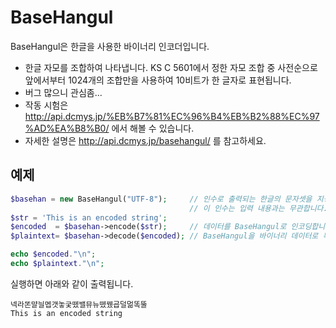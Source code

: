 # BaseHangul

BaseHangul은 한글을 사용한 바이너리 인코더입니다.

- 한글 자모를 조합하여 나타냅니다. KS C 5601에서 정한 자모 조합 중 사전순으로 앞에서부터 1024개의 조합만을 사용하여 10비트가 한 글자로 표현됩니다.
- 버그 많으니 관심좀...
- 작동 시험은 http://api.dcmys.jp/%EB%B7%81%EC%96%B4%EB%B2%88%EC%97%AD%EA%B8%B0/ 에서 해볼 수 있습니다.
- 자세한 설명은 http://api.dcmys.jp/basehangul/ 를 참고하세요.

## 예제
```php
$basehan = new BaseHangul("UTF-8");     // 인수로 출력되는 한글의 문자셋을 지정합니다. 지정하지 않으면 UTF-8로 처리됩니다.
                                        // 이 인수는 입력 내용과는 무관합니다.
$str = 'This is an encoded string';
$encoded  = $basehan->encode($str);     // 데이터를 BaseHangul로 인코딩합니다. 이 함수는 binary-safe합니다.
$plaintext= $basehan->decode($encoded); // BaseHangul을 바이너리 데이터로 복원합니다.

echo $encoded."\n";
echo $plaintext."\n";
```
실행하면 아래와 같이 출력됩니다.
```
넥라똔먈늴멥갯놓궂뗐밸뮤뉴뗐뀄굡덜멂똑뚤
This is an encoded string
```
